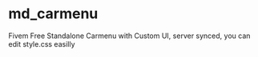 # md_carmenu
Fivem Free Standalone Carmenu with Custom UI, server synced, you can edit style.css easilly
